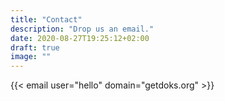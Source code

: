 ```yaml
---
title: "Contact"
description: "Drop us an email."
date: 2020-08-27T19:25:12+02:00
draft: true
image: ""
---
```


{{< email user="hello" domain="getdoks.org" >}}
